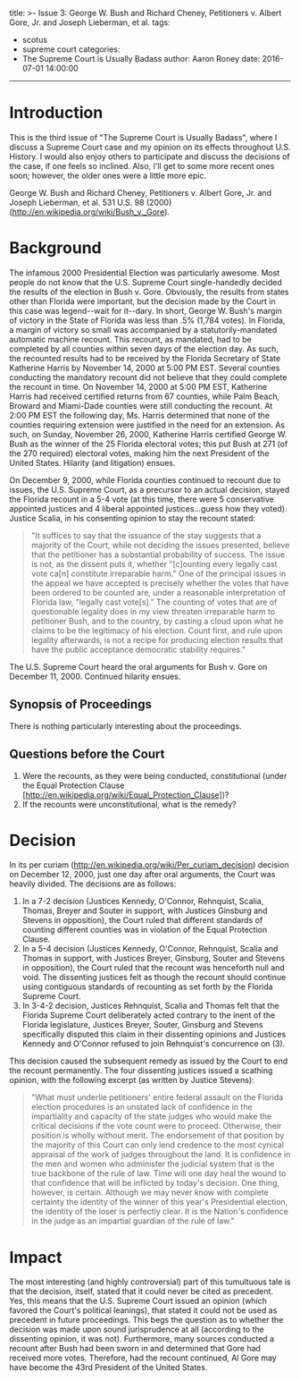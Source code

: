 title: >-
  Issue 3: George W. Bush and Richard Cheney, Petitioners v. Albert Gore, Jr.
  and Joseph Lieberman, et al.
tags:
  - scotus
  - supreme court
categories:
  - The Supreme Court is Usually Badass
author: Aaron Roney
date: 2016-07-01 14:00:00
---

<!-- toc -->

# Introduction

This is the third issue of "The Supreme Court is Usually Badass", where I discuss a Supreme Court case and my opinion on its effects throughout U.S. History.  I would also enjoy others to participate and discuss the decisions of the case, if one feels so inclined.  Also, I'll get to some more recent ones soon; however, the older ones were a little more epic.  

George W. Bush and Richard Cheney, Petitioners v. Albert Gore, Jr. and Joseph Lieberman, et al. 531 U.S. 98 (2000) (http://en.wikipedia.org/wiki/Bush_v._Gore).

# Background

The infamous 2000 Presidential Election was particularly awesome.  Most people do not know that the U.S. Supreme Court single-handedly decided the results of the election in Bush v. Gore.  Obviously, the results from states other than Florida were important, but the decision made by the Court in this case was legend--wait for it--dary.  In short, George W. Bush's margin of victory in the State of Florida was less than .5% (1,784 votes).  In Florida, a margin of victory so small was accompanied by a statutorily-mandated automatic machine recount.  This recount, as mandated, had to be completed by all counties within seven days of the election day.  As such, the recounted results had to be received by the Florida Secretary of State Katherine Harris by November 14, 2000 at 5:00 PM EST.  Several counties conducting the mandatory recount did not believe that they could complete the recount in time.  On November 14, 2000 at 5:00 PM EST, Katherine Harris had received certified returns from 67 counties, while Palm Beach, Broward and Miami-Dade counties were still conducting the recount.  At 2:00 PM EST the following day, Ms. Harris determined that none of the counties requiring extension were justified in the need for an extension.  As such, on Sunday, November 26, 2000, Katherine Harris certified George W. Bush as the winner of the 25 Florida electoral votes; this put Bush at 271 (of the 270 required) electoral votes, making him the next President of the United States.  Hilarity (and litigation) ensues.

On December 9, 2000, while Florida counties continued to recount due to issues, the U.S. Supreme Court, as a precursor to an actual decision, stayed the Florida recount in a 5-4 vote (at this time, there were 5 conservative appointed justices and 4 liberal appointed justices...guess how they voted).  Justice Scalia, in his consenting opinion to stay the recount stated:

> "It suffices to say that the issuance of the stay suggests that a majority of the Court, while not deciding the issues presented, believe that the petitioner has a substantial probability of success. The issue is not, as the dissent puts it, whether "[c]ounting every legally cast vote ca[n] constitute irreparable harm." One of the principal issues in the appeal we have accepted is precisely whether the votes that have been ordered to be counted are, under a reasonable interpretation of Florida law, "legally cast vote[s]." The counting of votes that are of questionable legality does in my view threaten irreparable harm to petitioner Bush, and to the country, by casting a cloud upon what he claims to be the legitimacy of his election. Count first, and rule upon legality afterwards, is not a recipe for producing election results that have the public acceptance democratic stability requires."

The U.S. Supreme Court heard the oral arguments for Bush v. Gore on December 11, 2000.  Continued hilarity ensues.

## Synopsis of Proceedings

There is nothing particularly interesting about the proceedings.

## Questions before the Court

1. Were the recounts, as they were being conducted, constitutional (under the Equal Protection Clause [http://en.wikipedia.org/wiki/Equal_Protection_Clause])?
2. If the recounts were unconstitutional, what is the remedy?

# Decision

In its per curiam (http://en.wikipedia.org/wiki/Per_curiam_decision) decision on December 12, 2000, just one day after oral arguments, the Court was heavily divided.  The decisions are as follows:
1. In a 7-2 decision (Justices Kennedy, O'Connor, Rehnquist, Scalia, Thomas, Breyer and Souter in support, with Justices Ginsburg and Stevens in opposition), the Court ruled that different standards of counting different counties was in violation of the Equal Protection Clause.
2. In a 5-4 decision (Justices Kennedy, O'Connor, Rehnquist, Scalia and Thomas in support, with Justices Breyer, Ginsburg, Souter and Stevens in opposition), the Court ruled that the recount was henceforth null and void.  The dissenting justices felt as though the recount should continue using contiguous standards of recounting as set forth by the Florida Supreme Court.
3. In 3-4-2 decision, Justices Rehnquist, Scalia and Thomas felt that the Florida Supreme Court deliberately acted contrary to the inent of the Florida legislature, Justices Breyer, Souter, Ginsburg and Stevens specifically disputed this claim in their dissenting opinions and Justices Kennedy and O'Connor refused to join Rehnquist's concurrence on (3).

This decision caused the subsequent remedy as issued by the Court to end the recount permanently.  The four dissenting justices issued a scathing opinion, with the following excerpt (as written by Justice Stevens):

> "What must underlie petitioners' entire federal assault on the Florida election procedures is an unstated lack of confidence in the impartiality and capacity of the state judges who would make the critical decisions if the vote count were to proceed. Otherwise, their position is wholly without merit. The endorsement of that position by the majority of this Court can only lend credence to the most cynical appraisal of the work of judges throughout the land. It is confidence in the men and women who administer the judicial system that is the true backbone of the rule of law. Time will one day heal the wound to that confidence that will be inflicted by today's decision. One thing, however, is certain. Although we may never know with complete certainty the identity of the winner of this year's Presidential election, the identity of the loser is perfectly clear. It is the Nation's confidence in the judge as an impartial guardian of the rule of law."

# Impact

The most interesting (and highly controversial) part of this tumultuous tale is that the decision, itself, stated that it could never be cited as precedent.  Yes, this means that the U.S. Supreme Court issued an opinion (which favored the Court's political leanings), that stated it could not be used as precedent in future proceedings.  This begs the question as to whether the decision was made upon sound jurisprudence at all (according to the dissenting opinion, it was not).  Furthermore, many sources conducted a recount after Bush had been sworn in and determined that Gore had received more votes.  Therefore, had the recount continued, Al Gore may have become the 43rd President of the United States.